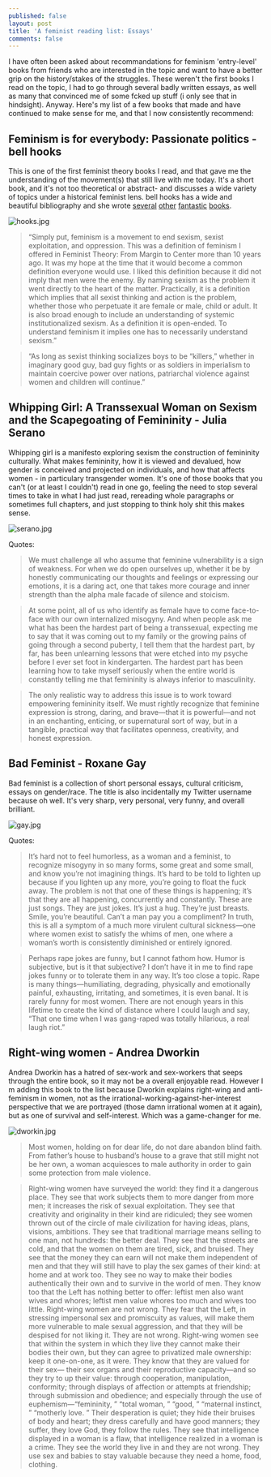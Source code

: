 ```yaml
---
published: false
layout: post
title: 'A feminist reading list: Essays'
comments: false
---
```

I have often been asked about recommandations for feminism 'entry-level' books from friends who are interested in the topic and want to have a better grip on the history/stakes of the struggles. These weren't the first books I read on the topic, I had to go through several badly written essays, as well as many that convinced me of some fcked up stuff (i only see that in hindsight). Anyway. Here's my list of a few books that made and have continued to make sense for me, and that I now consistently recommend:

##  Feminism is for everybody: Passionate politics - bell hooks
This is one of the first feminist theory books I read, and that gave me the understanding of the movement(s) that still live with me today. It's a short book, and it's not too theoretical or abstract- and discusses a wide variety of topics under a historical feminist lens. bell hooks has a wide and beautiful bibliography and she wrote [several](https://www.goodreads.com/book/show/17601.The_Will_to_Change) [other](https://www.goodreads.com/book/show/250792.Ain_t_I_a_Woman) [fantastic](https://www.goodreads.com/book/show/51378.Feminist_Theory) [books](https://www.goodreads.com/book/show/207369.Belonging). 

![hooks.jpg]({{site.baseurl}}/images/feminist-reading-list-essays/hooks.jpg)


> “Simply put, feminism is a movement to end sexism, sexist exploitation, and oppression. This was a definition of feminism I offered in Feminist Theory: From Margin to Center more than 10 years ago. It was my hope at the time that it would become a common definition everyone would use. I liked this definition because it did not imply that men were the enemy. By naming sexism as the problem it went directly to the heart of the matter. Practically, it is a definition which implies that all sexist thinking and action is the problem, whether those who perpetuate it are female or male, child or adult. It is also broad enough to include an understanding of systemic institutionalized sexism. As a definition it is open-ended. To understand feminism it implies one has to necessarily understand sexism.”


> “As long as sexist thinking socializes boys to be “killers,” whether in imaginary good guy, bad guy fights or as soldiers in imperialism to maintain coercive power over nations, patriarchal violence against women and children will continue.”


## Whipping Girl: A Transsexual Woman on Sexism and the Scapegoating of Femininity - Julia Serano
Whipping girl is a manifesto exploring sexism the construction of femininity culturally. What makes femininity, how it is viewed and devalued, how gender is conceived and projected on individuals, and how that affects women - in particulary transgender women. It's one of those books that you can't (or at least I couldn't) read in one go, feeling the need to stop several times to take in what I had just read, rereading whole paragraphs or sometimes full chapters, and just stopping to think holy shit this makes sense.

![serano.jpg]({{site.baseurl}}/images/feminist-reading-list-essays/serano.jpg)


Quotes:
> We must challenge all who assume that feminine vulnerability is a sign of weakness. For when we do open ourselves up, whether it be by honestly communicating our thoughts and feelings or expressing our emotions, it is a daring act, one that takes more courage and inner strength than the alpha male facade of silence and stoicism.

> At some point, all of us who identify as female have to come face-to-face with our own internalized misogyny. And when people ask me what has been the hardest part of being a transsexual, expecting me to say that it was coming out to my family or the growing pains of going through a second puberty, I tell them that the hardest part, by far, has been unlearning lessons that were etched into my psyche before I ever set foot in kindergarten. The hardest part has been learning how to take myself seriously when the entire world is constantly telling me that femininity is always inferior to masculinity.

> The only realistic way to address this issue is to work toward empowering femininity itself. We must rightly recognize that feminine expression is strong, daring, and brave—that it is powerful—and not in an enchanting, enticing, or supernatural sort of way, but in a tangible, practical way that facilitates openness, creativity, and honest expression.


## Bad Feminist - Roxane Gay
Bad feminist is a collection of short personal essays, cultural criticism, essays on gender/race. The title is also incidentally my Twitter username because oh well. It's very sharp, very personal, very funny, and overall brilliant.

![gay.jpg]({{site.baseurl}}/images/feminist-reading-list-essays/gay.jpg)


Quotes:
> It’s hard not to feel humorless, as a woman and a feminist, to recognize misogyny in so many forms, some great and some small, and know you’re not imagining things. It’s hard to be told to lighten up because if you lighten up any more, you’re going to float the fuck away. The problem is not that one of these things is happening; it’s that they are all happening, concurrently and constantly. These are just songs. They are just jokes. It’s just a hug. They’re just breasts. Smile, you’re beautiful. Can’t a man pay you a compliment? In truth, this is all a symptom of a much more virulent cultural sickness—one where women exist to satisfy the whims of men, one where a woman’s worth is consistently diminished or entirely ignored.

> Perhaps rape jokes are funny, but I cannot fathom how. Humor is subjective, but is it that subjective? I don’t have it in me to find rape jokes funny or to tolerate them in any way. It’s too close a topic. Rape is many things—humiliating, degrading, physically and emotionally painful, exhausting, irritating, and sometimes, it is even banal. It is rarely funny for most women. There are not enough years in this lifetime to create the kind of distance where I could laugh and say, “That one time when I was gang-raped was totally hilarious, a real laugh riot.”


## Right-wing women - Andrea Dworkin
Andrea Dworkin has a hatred of sex-work and sex-workers that seeps through the entire book, so it may not be a overall enjoyable read. However I m adding this book to the list because Dworkin explains right-wing and anti-feminism in women, not as the irrational-working-against-her-interest perspective that we are portrayed (those damn irrational women at it again), but as one of survival and self-interest. Which was a game-changer for me.

![dworkin.jpg]({{site.baseurl}}/images/feminist-reading-list-essays/dworkin.jpg)


> Most women, holding on for dear life, do not dare abandon blind faith. From father’s house to husband’s house to a grave that still might not be her own, a woman acquiesces to male authority in order to gain some protection from male violence.

> Right-wing women have surveyed the world: they find it a dangerous place. They see that work subjects them to more danger from more men; it increases the risk of sexual exploitation. They see that creativity and originality in their kind are ridiculed; they see women thrown out of the circle of male civilization for having ideas, plans, visions, ambitions. They see that traditional marriage means selling to one man, not hundreds: the better deal. They see that the streets are cold, and that the women on them are tired, sick, and bruised. They see that the money they can earn will not make them independent of men and that they will still have to play the sex games of their kind: at home and at work too. They see no way to make their bodies authentically their own and to survive in the world of men. They know too that the Left has nothing better to offer: leftist men also want wives and whores; leftist men value whores too much and wives too little. Right-wing women are not wrong. They fear that the Left, in stressing impersonal sex and promiscuity as values, will make them more vulnerable to male sexual aggression, and that they will be despised for not liking it. They are not wrong. Right-wing women see that within the system in which they live they cannot make their bodies their own, but they can agree to privatized male ownership: keep it one-on-one, as it were. They know that they are valued for their sex— their sex organs and their reproductive capacity—and so they try to up their value: through cooperation, manipulation, conformity; through displays of affection or attempts at friendship; through submission and obedience; and especially through the use of euphemism—“femininity, ” “total woman, ” “good, ” “maternal instinct, ” “motherly love. ” Their desperation is quiet; they hide their bruises of body and heart; they dress carefully and have good manners; they suffer, they love God, they follow the rules. They see that intelligence displayed in a woman is a flaw, that intelligence realized in a woman is a crime. They see the world they live in and they are not wrong. They use sex and babies to stay valuable because they need a home, food, clothing.
